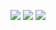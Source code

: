 ![](http://github-profile-summary-cards.vercel.app/api/cards/profile-details?username=owais6153&theme=github_dark)
![](http://github-profile-summary-cards.vercel.app/api/cards/stats?username=owais6153&theme=github_dark)
![](http://github-profile-summary-cards.vercel.app/api/cards/repos-per-language?username=owais6153&theme=github_dark)
